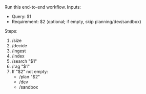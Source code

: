 Run this end-to-end workflow.
Inputs:
- Query: $1
- Requirement: $2  (optional; if empty, skip planning/dev/sandbox)

Steps:
1) /size
2) /decide
3) /ingest
4) /index
5) /search "$1"
6) /rag "$1"
7) If "$2" not empty:
   - /plan "$2"
   - /dev
   - /sandbox